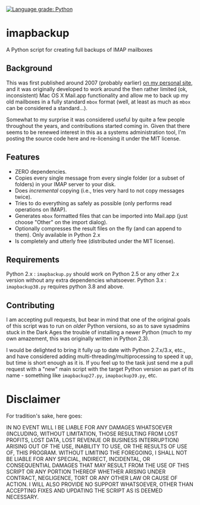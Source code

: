 [![Language grade: Python](https://img.shields.io/lgtm/grade/python/g/rcarmo/imapbackup.svg?logo=lgtm&logoWidth=18)](https://lgtm.com/projects/g/rcarmo/imapbackup/context:python)

imapbackup
==========

A Python script for creating full backups of IMAP mailboxes

## Background

This was first published around 2007 (probably earlier) [on my personal site][tao], and it was originally developed to work around the then rather limited (ok, inconsistent) Mac OS X Mail.app functionality and allow me to back up my old mailboxes in a fully standard `mbox` format (well, at least as much as `mbox` can be considered a standard...).

Somewhat to my surprise it was considered useful by quite a few people throughout the years, and contributions started coming in. Given that there seems to be renewed interest in this as a systems administration tool, I'm posting the source code here and re-licensing it under the MIT license.

## Features

* ZERO dependencies.
* Copies every single message from every single folder (or a subset of folders) in your IMAP server to your disk.
* Does _incremental_ copying (i.e., tries very hard to not copy messages twice).
* Tries to do everything as safely as possible (only performs read operations on IMAP).
* Generates `mbox` formatted files that can be imported into Mail.app (just choose "Other" on the import dialog).
* Optionally compresses the result files on the fly (and can append to them). Only available in Python 2.x
* Is completely and utterly free (distributed under the MIT license).

## Requirements

Python 2.x : `imapbackup.py` should work on Python 2.5 or any other 2.x version without any extra dependencies whatsoever. 
Python 3.x : `imapbackup38.py` requires python 3.8 and above.

## Contributing

I am accepting pull requests, but bear in mind that one of the original goals of this script was to run on _older_ Python versions, so as to save sysadmins stuck in the Dark Ages the trouble of installing a newer Python (much to my own amazement, this was originally written in Python 2.3).

I would be delighted to bring it fully up to date with Python 2.7.x/3.x, etc., and have considered adding multi-threading/multiprocessing to speed it up, but time is short enough as it is. If you feel up to the task just send me a pull request with a "new" main script with the target Python version as part of its name - something like `imapbackup27.py`, `imapbackup39.py`, etc.

# Disclaimer

For tradition's sake, here goes:

IN NO EVENT WILL I BE LIABLE FOR ANY DAMAGES WHATSOEVER (INCLUDING, WITHOUT LIMITATION, THOSE RESULTING FROM LOST PROFITS, LOST DATA, LOST REVENUE OR BUSINESS INTERRUPTION) ARISING OUT OF THE USE, INABILITY TO USE, OR THE RESULTS OF USE OF, THIS PROGRAM. WITHOUT LIMITING THE FOREGOING, I SHALL NOT BE LIABLE FOR ANY SPECIAL, INDIRECT, INCIDENTAL, OR CONSEQUENTIAL DAMAGES THAT MAY RESULT FROM THE USE OF THIS SCRIPT OR ANY PORTION THEREOF WHETHER ARISING UNDER CONTRACT, NEGLIGENCE, TORT OR ANY OTHER LAW OR CAUSE OF ACTION. I WILL ALSO PROVIDE NO SUPPORT WHATSOEVER, OTHER THAN ACCEPTING FIXES AND UPDATING THE SCRIPT AS IS DEEMED NECESSARY.

[tao]: http://taoofmac.com/space/projects/imapbackup
